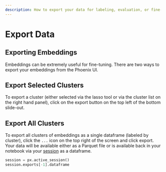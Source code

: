 ```yaml
---
description: How to export your data for labeling, evaluation, or fine-tuning
---
```


# Export Data

## Exporting Embeddings

Embeddings can be extremely useful for fine-tuning. There are two ways to export your embeddings from the Phoenix UI.

## Export Selected Clusters

To export a cluster (either selected via the lasso tool or via the cluster list on the right hand panel), click on the export button on the top left of the bottom slide-out.

## Export All Clusters

To export all clusters of embeddings as a single dataframe (labeled by cluster), click the `...` icon on the top right of the screen and click export. Your data will be available either as a Parquet file or is available back in your notebook via your [session](../api/session.md#attributes) as a dataframe.

```python
session = px.active_session()
session.exports[-1].dataframe
```
